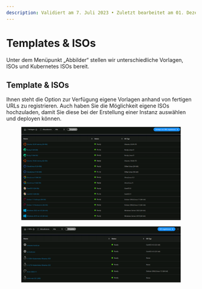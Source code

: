 ```yaml
---
description: Validiert am 7. Juli 2023 • Zuletzt bearbeitet am 01. Dezember 2023
---
```


# Templates & ISOs

Unter dem Menüpunkt „Abbilder“ stellen wir unterschiedliche Vorlagen, ISOs und Kubernetes ISOs bereit.&#x20;

## Template & ISOs

Ihnen steht die Option zur Verfügung eigene Vorlagen anhand von fertigen URLs zu registrieren. Auch haben Sie die Möglichkeit eigene ISOs hochzuladen, damit Sie diese bei der Erstellung einer Instanz auswählen und deployen können.

<figure><img src="../.gitbook/assets/Pasted Graphic 36.png" alt=""><figcaption></figcaption></figure>

<figure><img src="../.gitbook/assets/Pasted Graphic 37.png" alt=""><figcaption></figcaption></figure>
